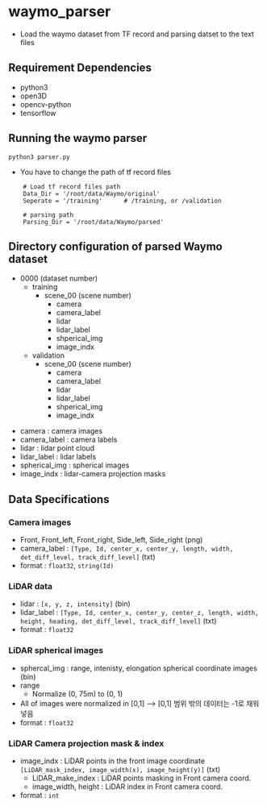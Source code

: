 # waymo_parser
* Load the waymo dataset from TF record and parsing datset to the text files

## Requirement Dependencies
* python3
* open3D
* opencv-python
* tensorflow

## Running the waymo parser 
`python3 parser.py`
* You have to change the path of tf record files
```
    # Load tf record files path
    Data_Dir = '/root/data/Waymo/original'
    Seperate = '/training'      # /training, or /validation

    # parsing path
    Parsing_Dir = '/root/data/Waymo/parsed'
```

## Directory configuration of parsed Waymo dataset 
- 0000 (dataset number)
    - training
        - scene_00 (scene number)
            - camera
            - camera_label
            - lidar
            - lidar_label
            - shperical_img
            - image_indx
    - validation
        - scene_00 (scene number)
            - camera
            - camera_label
            - lidar
            - lidar_label
            - shperical_img
            - image_indx

* camera : camera images 
* camera_label : camera labels
* lidar : lidar point cloud 
* lidar_label : lidar labels 
* spherical_img : spherical images 
* image_indx : lidar-camera projection masks

## Data Specifications
### Camera images 
* Front, Front_left, Front_right, Side_left, Side_right (png)
* camera_label : `[Type, Id, center_x, center_y, length, width, det_diff_level, track_diff_level]` (txt)
* format : `float32`, `string(Id)`
### LiDAR data
* lidar : `[x, y, z, intensity]` (bin)
* lidar_label : `[Type, Id, center_x, center_y, center_z, length, width, height, heading, det_diff_level, track_diff_level]` (txt)
* format : `float32`
### LiDAR spherical images
* sphercal_img : range, intenisty, elongation spherical coordinate images (bin)
* range  
    - Normalize (0, 75m) to (0, 1)
* All of images were normalized in [0,1] --> [0,1] 범위 밖의 데이터는 -1로 채워넣음
* format : `float32`
### LiDAR Camera projection mask & index
* image_indx : LiDAR points in the front image coordinate `[LiDAR_mask_index, image_width(x), image_height(y)]` (txt)
    - LiDAR_make_index : LiDAR points masking in Front camera coord.
    - image_width, height : LiDAR index in Front camera coord.
* format : `int`

